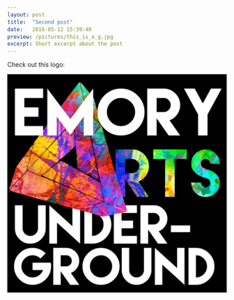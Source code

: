 ```yaml
---
layout: post
title:  "Second post"
date:   2016-05-12 15:39:40
preview: /pictures/this_is_a_g.jpg
excerpt: Short excerpt about the post
---
```


Check out this logo:

![Emory Arts Underground Logo](/pictures/eau_logo.jpeg)
